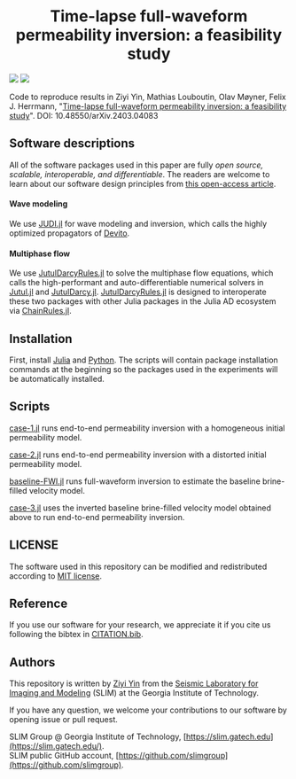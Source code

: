 <h1 align="center">Time-lapse full-waveform permeability inversion: a feasibility study</h1>

[![][license-img]][license-status] [![][zenodo-img]][zenodo-status]

Code to reproduce results in Ziyi Yin, Mathias Louboutin, Olav Møyner, Felix J. Herrmann, "[Time-lapse full-waveform permeability inversion: a feasibility study](https://arxiv.org/abs/2403.04083)". DOI: 10.48550/arXiv.2403.04083

## Software descriptions

All of the software packages used in this paper are fully *open source, scalable, interoperable, and differentiable*. The readers are welcome to learn about our software design principles from [this open-access article](https://library.seg.org/doi/10.1190/tle42070474.1).

#### Wave modeling

We use [JUDI.jl](https://github.com/slimgroup/JUDI.jl) for wave modeling and inversion, which calls the highly optimized propagators of [Devito](https://www.devitoproject.org/).

#### Multiphase flow

We use [JutulDarcyRules.jl] to solve the multiphase flow equations, which calls the high-performant and auto-differentiable numerical solvers in [Jutul.jl] and [JutulDarcy.jl]. [JutulDarcyRules.jl] is designed to interoperate these two packages with other Julia packages in the Julia AD ecosystem via [ChainRules.jl].

## Installation

First, install [Julia](https://julialang.org/) and [Python](https://www.python.org/). The scripts will contain package installation commands at the beginning so the packages used in the experiments will be automatically installed.

## Scripts

[case-1.jl](scripts/case-1.jl) runs end-to-end permeability inversion with a homogeneous initial permeability model.

[case-2.jl](scripts/case-2.jl) runs end-to-end permeability inversion with a distorted initial permeability model.

[baseline-FWI.jl](scripts/baseline-FWI.jl) runs full-waveform inversion to estimate the baseline brine-filled velocity model.

[case-3.jl](scripts/case-3.jl) uses the inverted baseline brine-filled velocity model obtained above to run end-to-end permeability inversion.

## LICENSE

The software used in this repository can be modified and redistributed according to [MIT license](LICENSE).

## Reference

If you use our software for your research, we appreciate it if you cite us following the bibtex in [CITATION.bib](CITATION.bib).

## Authors

This repository is written by [Ziyi Yin] from the [Seismic Laboratory for Imaging and Modeling] (SLIM) at the Georgia Institute of Technology.

If you have any question, we welcome your contributions to our software by opening issue or pull request.

SLIM Group @ Georgia Institute of Technology, [https://slim.gatech.edu](https://slim.gatech.edu/).      
SLIM public GitHub account, [https://github.com/slimgroup](https://github.com/slimgroup).    

[license-status]:LICENSE
[license-img]:http://img.shields.io/badge/license-MIT-brightgreen.svg?style=flat?style=plastic
[Seismic Laboratory for Imaging and Modeling]:https://slim.gatech.edu/
[Ziyi Yin]:https://ziyiyin97.github.io/
[Jutul.jl]:https://github.com/sintefmath/Jutul.jl
[JutulDarcy.jl]:https://github.com/sintefmath/JutulDarcy.jl
[JutulDarcyRules.jl]:https://github.com/slimgroup/JutulDarcyRules.jl
[ChainRules.jl]:https://github.com/JuliaDiff/ChainRules.jl
[zenodo-status]:https://doi.org/10.5281/zenodo.10910283
[zenodo-img]:https://zenodo.org/badge/DOI/10.5281/zenodo.10910283.svg?style=plastic
